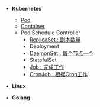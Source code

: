 <!-- docs/_sidebar.md -->

* **Kubernetes**
  * [Pod](./notes/k8s/1BasicK8sObject/1Pod_V.md)
  * [Container](./notes/k8s/1BasicK8sObject/2Container_V.md)
  * Pod Schedule Controller
    * [ReplicaSet : 副本数量](./notes/k8s/2Controllers/1ReplicaSet_V.md)
    * Deployment
    * [DaemonSet : 每个节点一个](./notes/k8s/2Controllers/3DaemonSet_V.md)
    * StatefulSet
    * [Job : 完成工作](./notes/k8s/2Controllers/5Job_V.md)
    * [CronJob : 根据Cron工作](./notes/k8s/2Controllers/6CronJob_V.md)

* **Linux**
* **Golang**